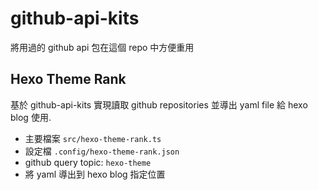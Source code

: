 # github-api-kits

將用過的 github api 包在這個 repo 中方便重用

## Hexo Theme Rank

基於 github-api-kits 實現讀取 github repositories 並導出 yaml file 給 hexo blog 使用.

- 主要檔案 `src/hexo-theme-rank.ts`
- 設定檔 `.config/hexo-theme-rank.json`
- github query topic: `hexo-theme`
- 將 yaml 導出到 hexo blog 指定位置

